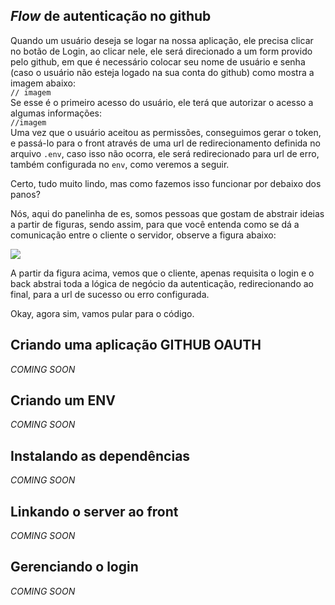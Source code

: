 ## *Flow* de autenticação no github
    
Quando um usuário deseja se logar na nossa aplicação, ele precisa clicar no botão de Login, ao clicar nele, 
ele será direcionado a um form provido pelo github, em que é necessário colocar seu nome de 
usuário e senha (caso o usuário não esteja logado na sua conta do github) como mostra a imagem abaixo:  
`// imagem`  
Se esse  é o primeiro acesso do usuário, ele terá que autorizar o acesso a algumas informações:  
`//imagem`  
Uma vez que o usuário aceitou as permissões, conseguimos gerar o token, e passá-lo para o front através de uma url de redirecionamento definida no arquivo `.env`, caso isso não ocorra, ele será redirecionado para url de erro, também configurada no `env`, como veremos a seguir.

Certo, tudo muito lindo, mas como fazemos isso funcionar por debaixo dos panos?

Nós, aqui do panelinha de es, somos pessoas que gostam de abstrair ideias a partir de figuras, sendo assim, para que você entenda como se dá a comunicação entre o cliente o servidor, observe a figura abaixo:


![](https://i.imgur.com/Q0uQ9K2.png)

A partir da figura acima, vemos que o cliente, apenas requisita o login e o back abstrai toda a lógica de negócio da autenticação, redirecionando ao final, para a url de sucesso ou erro configurada.

Okay, agora sim, vamos pular para o código.


## Criando uma aplicação GITHUB OAUTH
*COMING SOON*
## Criando um ENV
*COMING SOON*
## Instalando as dependências
*COMING SOON*
## Linkando o server ao front
*COMING SOON*
## Gerenciando o login
*COMING SOON*
